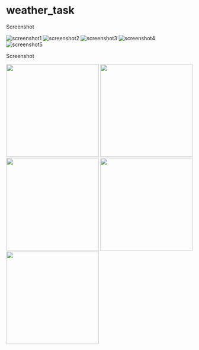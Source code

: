 # weather_task

Screenshot

![screenshot1](https://user-images.githubusercontent.com/48344341/132978333-c7adb4c0-064e-4908-80e8-bde7732c7b49.png)
![screenshot2](https://user-images.githubusercontent.com/48344341/132978299-e88b2e57-2852-432c-acb2-f2c18874dc7b.png)
![screenshot3](https://user-images.githubusercontent.com/48344341/132978301-b7c6a177-d32f-43ec-a3d6-f4cd5f01eba7.png)
![screenshot4](https://user-images.githubusercontent.com/48344341/132978303-b89ec620-c850-4f6b-8efc-a99a06645698.png)
![screenshot5](https://user-images.githubusercontent.com/48344341/132978339-cc87b4b6-5f32-4f0e-97ca-f2f38e0a2488.png)


Screenshot
<p>
  <img src="weather_task_bloc/assets/images/screenshot1.png" width="250",height="200" />
  <img src="weather_task_bloc/assets/images/screenshot2.png" width="250",height="200" />
  <img src="weather_task_bloc/assets/images/screenshot3.png" width="250",height="200" />
  <img src="weather_task_bloc/assets/images/screenshot4.png" width="250",height="200" />
  <img src="weather_task_bloc/assets/images/screenshot5.png" width="250",height="200" />
</p>

